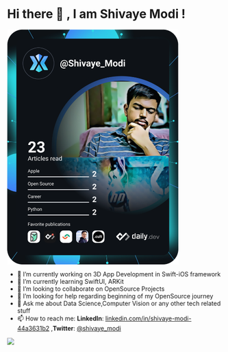 # Hi there 👋 , I am Shivaye Modi !

<a href="https://app.daily.dev/Shivaye_Modi" style="text-align: center"><img src="https://github.com/ShivayeModi/ShivayeModi/blob/main/devcard.svg" width="400" align = "center" alt="Shivaye Modi's Dev Card"/></a>

- 🔭 I’m currently working on 3D App Development in Swift-iOS framework
- 🌱 I’m currently learning SwiftUI, ARKit
- 👯 I’m looking to collaborate on OpenSource Projects
- 🤔 I’m looking for help regarding beginning of my OpenSource journey
- 💬 Ask me about Data Science,Computer Vision or any other tech related stuff
- 📫 How to reach me: **LinkedIn**: [linkedin.com/in/shivaye-modi-44a3631b2](https://www.linkedin.com/in/shivaye-modi-44a3631b2/)                                                  ,**Twitter**: [@shivaye_modi](https://twitter.com/shivaye_modi) 


<img src = "https://github-readme-stats.vercel.app/api?username=ShivayeModi&show_icons=true&theme=chartreuse-dark"> 
